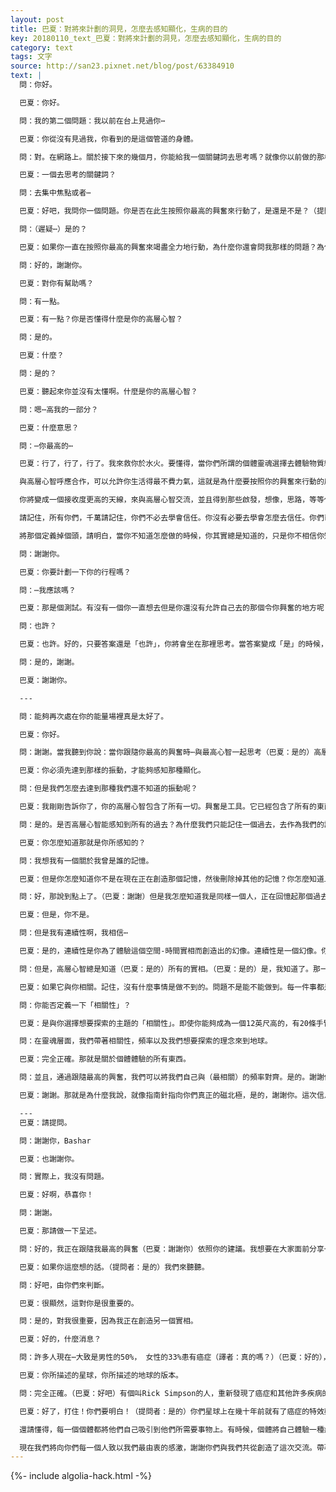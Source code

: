 ```yaml
---
layout: post
title: 巴夏：對將來計劃的洞見，怎麼去感知顯化，生病的目的
key: 20180110_text_巴夏：對將來計劃的洞見，怎麼去感知顯化，生病的目的
category: text
tags: 文字
source: http://san23.pixnet.net/blog/post/63384910
text: |
  問：你好。

  巴夏：你好。

  問：我的第二個問題：我以前在台上見過你⋯

  巴夏：你從沒有見過我，你看到的是這個管道的身體。

  問：對。在網路上。關於接下來的幾個月，你能給我一個關鍵詞去思考嗎？就像你以前做的那樣。

  巴夏：一個去思考的關鍵詞？

  問：去集中焦點或者⋯

  巴夏：好吧，我問你一個問題。你是否在此生按照你最高的興奮來行動了，是還是不是？（提問者：是的）你確定嗎？

  問：（遲疑⋯）是的？

  巴夏：如果你一直在按照你最高的興奮來竭盡全力地行動，為什麼你還會問我那樣的問題？為什麼你自己的高我沒有自動給你提供你前進所需要的啟發呢？你有答案的。沒有必要現在回答我。那就是你將來幾個月需要思考的。

  問：好的，謝謝你。

  巴夏：對你有幫助嗎？

  問：有一點。

  巴夏：有一點？你是否懂得什麼是你的高層心智？

  問：是的。

  巴夏：什麼？

  問：是的？

  巴夏：聽起來你並沒有太懂啊。什麼是你的高層心智？

  問：嗯⋯高我的一部分？

  巴夏：什麼意思？

  問：⋯你最高的⋯

  巴夏：行了，行了，行了。我來救你於水火。要懂得，當你們所謂的個體靈魂選擇去體驗物質經驗時，創造了人格的兩個部分，相互交流。你創造了物質心智和高層心智。物質心智，是物質人格，經歷物質體驗的小我結構；而高層心智，是個體的非物質部分，它站在高處給予指導，從某方面來講，它比物質心智看得更遠。（就好像是）高層心智站在山巔，俯視著大地，而物質心智則是在山谷裡順著路走。高層心智大聲喊著：往左走，往右走，不，不，不要走那條路，你會掉進洞裡的，聽我說，聽我說啊⋯⋯唉⋯（聽眾狂笑）

  與高層心智呼應合作，可以允許你生活得最不費力氣，這就是為什麼要按照你的興奮來行動的原因，因為你能接收得更加清晰。

  你將變成一個接收度更高的天線，來與高層心智交流，並且得到那些啟發，想像，思路，等等代表著純粹的興奮，喜悅和創造性的東西。因此，當你與你的高層心智處於平衡狀態時，你會自動接收到信息。你沒有必要去做什麼來讓它發生。你所需要的就是坐下，傾聽和接收你下一步需要考慮和需要去做的事情。因為你和你高層心智發展了一種關係，相互交流，通告，所以很明顯，你是信任你的高層心智的，你是信任你的想像力的。你是信任你生活將要向你展現的。明白了嗎？（提問者：是的）

  請記住，所有你們，千萬請記住，你們不必去學會信任。你沒有必要去學會怎麼去信任。你們已經是在任何時候，百分之百地信任了。你們早已經，百分之百地信任了什麼東西，認為是真的。問題不是你們要去學會信任，而是你們信任什麼？那才是問題所在。你不需要信心，你不需要豐裕，你不需要信任。你早已信任著什麼，而且還將會繼續信任著什麼。你早已擁有信心，你也將永遠擁有信心。你早已擁有豐裕，你也將永遠擁有豐裕。問題的關鍵，不在於你必須去學會擁有豐裕，不在於你必須去學會信任，不在於你必須去獲得信心。關鍵是在於，你去停止信任「匱乏」；停止對「匱乏」充滿信心，停止去擁有「匱乏」。因為那才是你所擁有的。你不可能缺乏「豐裕」，而你能有的只是豐裕的「匱乏」。你總是豐裕的。

  將那個定義掉個頭，請明白，當你不知道怎麼做的時候，你其實總是知道的，只是你不相信你知道怎麼做。從另一面來看，一旦你知道怎麼去做了，你就知道怎麼去做了。它們是在一起並肩合作的，因為就像我說過的，你必須在那種存在狀態下才能實際獲得那種體驗。如果你不是首先有了那種振動，那你就不能去體驗。因此，當你知道你將會知道怎麼做的時候，那些啟發會在最恰當的時機被給予。只要去信任那時機。如果啟發沒有馬上出現，那麼就去尋找一個最讓你興奮的事情去做，在那時，啟發就會出現。但是你必須去信任和知道，你的生活會自動按照需要去展開，並且它真的會。這對你有幫助嗎？

  問：謝謝你。

  巴夏：你要計劃一下你的行程嗎？

  問：⋯我應該嗎？

  巴夏：那是個測試。有沒有一個你一直想去但是你還沒有允許自己去的那個令你興奮的地方呢？是，否，也許？

  問：也許？

  巴夏：也許。好的，只要答案還是「也許」，你將會坐在那裡思考。當答案變成「是」的時候，你就會去。謝謝。

  問：是的，謝謝。

  巴夏：謝謝你。

  ---

  問：能夠再次處在你的能量場裡真是太好了。

  巴夏：你好。

  問：謝謝。當我聽到你說：當你跟隨你最高的興奮時⋯與最高心智一起思考（巴夏：是的）高層心智（巴夏：是的），那麼我們下一層次的進化就開始了。（巴夏：是的）好，那麼當我們能夠成為⋯我們還沒有感知到的。那是一方面，並且我⋯換句話講⋯

  巴夏：你必須先達到那樣的振動，才能夠感知那種顯化。

  問：但是我們怎麼去達到那種我們還不知道的振動呢？

  巴夏：我剛剛告訴你了，你的高層心智包含了所有一切。興奮是工具。它已經包含了所有的東西。即使你還不能夠看到它們，你還是會進化。即使你目前還沒有體驗到它們，所有東西都已經在那裡了，所以通過達到你真實自我的振動，那些顯化會自動以他們需要被感知的次序來被你感知到，但是他們全都在那裡。懂了吧？

  問：是的。是否高層心智能感知到所有的過去？為什麼我們只能記住一個過去，去作為我們的記憶？

  巴夏：你怎麼知道那就是你所感知的？

  問：我想我有一個關於我曾是誰的記憶。

  巴夏：但是你怎麼知道你不是在現在正在創造那個記憶，然後刪除掉其他的記憶？你怎麼知道上一個記憶不是完全不同的？

  問：好，那說到點上了。（巴夏：謝謝）但是我怎麼知道我是同樣一個人，正在回憶起那個過去呢？

  巴夏：但是，你不是。

  問：但是我有連續性啊，我相信⋯

  巴夏：是的，連續性是你為了體驗這個空間-時間實相而創造出的幻像。連續性是一個幻像。你在選擇每一張膠片相互關聯的方式。那就是連續性。你正在這麼做。你可以改變你的方式並且你的確在改變它。只是，一旦你改變了它，你就不一定會知道在之前那裡有什麼了，因為知道之前有什麼對你沒有好處。

  問：但是，高層心智總是知道（巴夏：是的）所有的實相。（巴夏：是的）是，我知道了。那一個無處不在的粒子也是我們的意識，我們能夠選擇成為每一樣東西（巴夏：是的）所有的東西。

  巴夏：如果它與你相關。記住，沒有什麼事情是做不到的。問題不是能不能做到。每一件事都是可以做到的。需要問的問題是，概率多大？它與你所選擇的生活有多大的相關性。不是每一件事都與你的生活相關。即使這件事是可以做到的。

  問：你能否定義一下「相關性」？

  巴夏：是與你選擇想要探索的主題的「相關性」。即使你能夠成為一個12英尺高的，有20條手臂的藍色生物，但是它與你的主題並不相關。它也許和你想要在地球上探索的主題不相關。所以，你不大可能顯化成那樣。

  問：在靈魂層面，我們帶著相關性，頻率以及我們想要探索的理念來到地球。

  巴夏：完全正確。那就是關於個體體驗的所有東西。

  問：並且，通過跟隨最高的興奮，我們可以將我們自己與（最相關）的頻率對齊。是的。謝謝你。

  巴夏：謝謝。那就是為什麼我說，就像指南針指向你們真正的磁北極，是的，謝謝你。這次信息傳遞還剩一點點時間了。

  ---
  巴夏：請提問。

  問：謝謝你，Bashar

  巴夏：也謝謝你。

  問：實際上，我沒有問題。

  巴夏：好啊，恭喜你！

  問：謝謝。

  巴夏：那請做一下呈述。

  問：好的，我正在跟隨我最高的興奮（巴夏：謝謝你）依照你的建議。我想要在大家面前分享一些信息，我認為是非常重要的。

  巴夏：如果你這麼想的話。（提問者：是的）我們來聽聽。

  問：好吧，由你們來判斷。

  巴夏：很顯然，這對你是很重要的。

  問：是的，對我很重要，因為我正在創造另一個實相。

  巴夏：好的，什麼消息？

  問：許多人現在⋯大致是男性的50%， 女性的33%患有癌症（譯者：真的嗎？）（巴夏：好的），它成為了這個星球上的瘟疫。（巴夏：是的）

  巴夏：你所描述的星球，你所描述的地球的版本。

  問：完全正確。（巴夏：好吧）有個叫Rick Simpson的人，重新發現了癌症和其他許多疾病的特效藥。他稱之為「鳳凰眼淚」⋯

  巴夏：好了，打住！你們要明白！（提問者：是的）你們星球上在幾十年前就有了癌症的特效藥。（提問者：肯定的）

  還請懂得，每一個個體都將他們自己吸引到他們所需要事物上。有時候，個體將自己體驗一種疾病，因為那是他們所能夠創造的擁有最強體驗的事物，來讓他們自己按照他們自己的期望成長。因此，即使很多人都有可能去轉換疾病這個概念，你們中仍然有很多人不會，因為實際上，它對他們想要探索的主題是有幫助的。讓我們暫時就這樣吧。謝謝你的分享。再見。

  現在我們將向你們每一個人致以我們最由衷的感激，謝謝你們與我們共從創造了這次交流。帶著我們無條件的愛，我們希望你們所有人都能有激動人心，充滿創造性，富有活力的每一天。再見。
---
```


{%- include algolia-hack.html -%}
